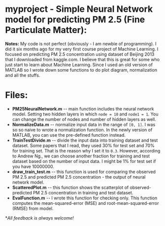 # myproject - Simple Neural Network model for predicting PM 2.5 (Fine Particulate Matter):


**Notes:**
My code is not perfect (obviously - I am newbie of programming). I did it six months ago for my very first course project of Machine Learning. I focused on predicting PM 2.5 concentration using dataset of Beijing 2013 that I downloaded from kaggle.com.
I believe that this is great for some who just start to learn about Machine Learning. 
Since I used an old version of MATLAB so I wrote down some functions to do plot diagram, normalization and all the stuffs. 

# Files:
- **PM25NeuralNetwork.m** -- main function includes the neural network model. Setting two hidden layers in which `node = 10` and `node1 = 1`. You can change the number of nodes and number of hidden layers as well.
- **NormalizeData.m** -- normalize input data in the range of `[0, 1]`. I was so so naive to wrote a normalization function. In the newly version of MATLAB, you can use the pre-defined function instead.
- **TrainTestDivide.m** -- divide the input data into training dataset and test dataset. Some papers that I read, they used 30% for test set and 70% for training set. That is the reason why I set it to `0.3`. However, according to Andrew Ng., we can choose another fraction for training and test dataset based on the number of input data. I might be 1% for test set if you have 10000000.
- **draw_train_test.m** -- this function is used for comparing the observed PM 2.5 and predicted PM 2.5 concentration - the output of neural network model.
- **ScatteredPlot.m** -- this function shows the scatterplot of observed-predicted PM 2.5 concentration in training and test dataset. 
- **EvalFunction.m** -- I wrote this function for checking only. This function computes the mean-squared-error (MSE) and root-mean-squared-error (RMSE) from model.

**All feedback is always welcome!*
